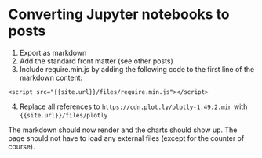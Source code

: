 # Converting Jupyter notebooks to posts

1. Export as markdown
2. Add the standard front matter (see other posts)
3. Include require.min.js by adding the following code to the first line of the markdown content:
```
<script src="{{site.url}}/files/require.min.js"></script>
```
4. Replace all references to `https://cdn.plot.ly/plotly-1.49.2.min` with `{{site.url}}/files/plotly`

The markdown should now render and the charts should show up. The page should not have to load any external files (except for the counter of course).